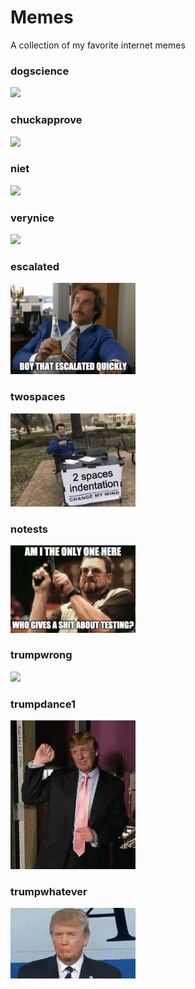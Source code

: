 # Memes

A collection of my favorite internet memes

### dogscience

<img src="https://raw.githubusercontent.com/pinkode/memes/master/resources/dogscience.jpg" width="200" />

### chuckapprove 

<img src="https://raw.githubusercontent.com/pinkode/memes/master/resources/chuckapprove.jpg" width="200" />

### niet

<img src="https://raw.githubusercontent.com/pinkode/memes/master/resources/niet.jpg" width="200" />

### verynice

<img src="https://raw.githubusercontent.com/pinkode/memes/master/resources/verynice.jpg" width="200" />

### escalated

<img src="https://raw.githubusercontent.com/pinkode/memes/master/resources/escalated.jpg" width="200" />

### twospaces

<img src="https://raw.githubusercontent.com/pinkode/memes/master/resources/twospaces.jpg" width="200" />

### notests

<img src="https://raw.githubusercontent.com/pinkode/memes/master/resources/notests.jpg" width="200" />

### trumpwrong

<img src="https://raw.githubusercontent.com/pinkode/memes/master/resources/trumpwrong.gif" width="200" />

### trumpdance1

<img src="https://raw.githubusercontent.com/pinkode/memes/master/resources/trumpdance1.gif" width="200" />

### trumpwhatever

<img src="https://raw.githubusercontent.com/pinkode/memes/master/resources/trumpwhatever.gif" width="200" />
